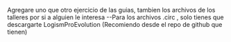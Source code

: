 Agregare uno que otro ejercicio de las guias, tambien los archivos de los talleres por si a alguien le interesa
--Para los archivos .circ , solo tienes que descargarte LogismProEvolution (Recomiendo desde el repo de github que tienen)
